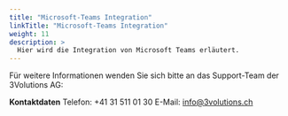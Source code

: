 ```yaml
---
title: "Microsoft-Teams Integration"
linkTitle: "Microsoft-Teams Integration"
weight: 11
description: >
  Hier wird die Integration von Microsoft Teams erläutert.
---
```


Für weitere Informationen wenden Sie sich bitte an das Support-Team der 3Volutions AG:

__Kontaktdaten__
Telefon: +41 31 511 01 30
E-Mail: info@3volutions.ch


